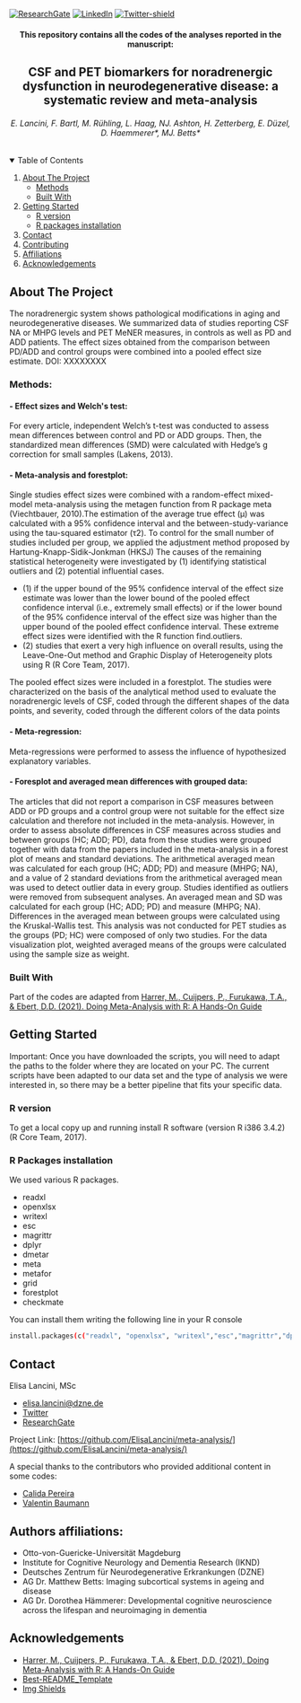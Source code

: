 [![ResearchGate][researchgate-shield]][researchgate-url]
[![LinkedIn][linkedin-shield]][linkedin-url]
[![Twitter-shield]][Twitter-url]




<!-- PROJECT LOGO -->
<p align="left">
  <h4 align="center">This repository contains all the codes of the analyses reported in the manuscript:</h3>
</p>
<p align="center">
  <h2 align="center">CSF and PET biomarkers for noradrenergic dysfunction in neurodegenerative disease: a systematic review and meta-analysis</h3>
</p>
<p align="center">
  <h6 align="center">E. Lancini, F. Bartl, M. Rühling, L. Haag, NJ. Ashton, H. Zetterberg, E. Düzel, D. Haemmerer*, MJ. Betts*</h3>
</p>

<!-- TABLE OF CONTENTS -->
<details open="open">
  <summary>Table of Contents</summary>
  <ol>
    <li>
      <a href="#about-the-project">About The Project</a>
      <ul>
        <li><a href="#methods">Methods</a></li>
        <li><a href="#built-with">Built With</a></li>
      </ul>
    </li>
    <li>
      <a href="#getting-started">Getting Started</a>
      <ul>
        <li><a href="#r-version">R version</a></li>
        <li><a href="#r-packages-installation">R packages installation</a></li>
      </ul>
    </li>
    <li><a href="#contact">Contact</a></li>
    <li><a href="#contributing">Contributing</a></li>
    <li><a href="#contact">Affiliations</a></li>
    <li><a href="#acknowledgements">Acknowledgements</a></li>
  </ol>
</details>


<!-- ABOUT THE PROJECT -->
## About The Project

The noradrenergic system shows pathological modifications in aging and neurodegenerative diseases. We summarized data of studies reporting CSF NA or MHPG levels and PET MeNER measures, in controls as well as PD and ADD patients. The effect sizes obtained from the comparison between PD/ADD and control groups were combined into a pooled effect size estimate.
DOI: XXXXXXXX

### Methods:

<p align="left">
  <h4 align="left"> - Effect sizes and Welch's test:</h3>
</p>
For every article, independent Welch’s t-test was conducted to assess mean differences between control and PD or ADD groups. Then, the standardized mean differences (SMD) were calculated with Hedge’s g correction for small samples (Lakens, 2013). 
<p align="left">
  <h4 align="left"> - Meta-analysis and forestplot:</h3>
</p>
Single studies effect sizes were combined with a random-effect mixed-model meta-analysis using the metagen function from R package meta (Viechtbauer, 2010).The estimation of the average true effect (μ) was calculated with a 95% confidence interval and the between-study-variance using the tau-squared estimator (τ2). To control for the small number of studies included per group, we applied the adjustment method proposed by Hartung-Knapp-Sidik-Jonkman (HKSJ)
The causes of the remaining statistical heterogeneity were investigated by (1) identifying statistical outliers and (2) potential influential cases. 

  * (1) if the upper bound of the 95% confidence interval of the effect size estimate was lower than the lower bound of the pooled effect confidence interval (i.e., extremely small effects) or if the lower bound of the 95% confidence interval of the effect size was higher than the upper bound of the pooled effect confidence interval. These extreme effect sizes were identified with the R function find.outliers. 
  * (2) studies that exert a very high influence on overall results, using the Leave-One-Out method and Graphic Display of Heterogeneity plots using R (R Core Team, 2017).

The pooled effect sizes were included in a forestplot. The studies were characterized on the basis of the analytical method used to evaluate the noradrenergic levels of CSF, coded through the different shapes of the data points, and severity, coded through the different colors of the data points

<p align="left">
  <h4 align="left"> - Meta-regression:</h3>
</p>
Meta-regressions were performed to assess the influence of hypothesized explanatory variables.
<p align="left">
  <h4 align="left"> - Foresplot and averaged mean differences with grouped data:</h3>
</p>
The articles that did not report a comparison in CSF measures between ADD or PD groups and a control group were not suitable for the effect size calculation and therefore not included in the meta-analysis. However, in order to assess absolute differences in CSF measures across studies and between groups (HC; ADD; PD), data from these studies were grouped together with data from the papers included in the meta-analysis in a forest plot of means and standard deviations. The arithmetical averaged mean was calculated for each group (HC; ADD; PD) and measure (MHPG; NA), and a value of 2 standard deviations from the arithmetical averaged mean was used to detect outlier data in every group. Studies identified as outliers were removed from subsequent analyses. An averaged mean and SD was calculated for each group (HC; ADD; PD) and measure (MHPG; NA). Differences in the averaged mean between groups were calculated using the Kruskal-Wallis test. This analysis was not conducted for PET studies as the groups (PD; HC) were composed of only two studies. For the data visualization plot, weighted averaged means of the groups were calculated using the sample size as weight.

### Built With

Part of the codes are adapted from [Harrer, M., Cuijpers, P., Furukawa, T.A., & Ebert, D.D. (2021). Doing Meta-Analysis with R: A Hands-On Guide](https://bookdown.org/MathiasHarrer/Doing_Meta_Analysis_in_R/)


<!-- GETTING STARTED -->
## Getting Started

Important: Once you have downloaded the scripts, you will need to adapt the paths to the folder where they are located on your PC.
The current scripts have been adapted to our data set and the type of analysis we were interested in, so there may be a better pipeline that fits your specific data. 
### R version

To get a local copy up and running install R software (version R i386 3.4.2) (R Core Team, 2017).

### R Packages installation

We used various R packages.

* readxl
* openxlsx
* writexl
* esc
* magrittr
* dplyr
* dmetar
* meta
* metafor
* grid
* forestplot
* checkmate

You can install them writing the following line in your R console

  ```sh
install.packages(c("readxl", "openxlsx", "writexl","esc","magrittr","dplyr","dmetar","meta","metafor","grid","forestplot","checkmate")).
  ```
  
<!-- CONTACT -->
## Contact

Elisa Lancini, MSc

* elisa.lancini@dzne.de
* [Twitter](https://twitter.com/e_lancini/)
* [ResearchGate](https://www.researchgate.net/profile/Elisa-Lancini?ev=hdr_xprf)

Project Link: [https://github.com/ElisaLancini/meta-analysis/](https://github.com/ElisaLancini/meta-analysis/)

<!-- CONTRIBUTING -->

A special thanks to the contributors who provided additional content in some codes:

  * [Calida Pereira](https://www.linkedin.com/in/calida-pereira/)
  * [Valentin Baumann](https://kkjp.med.ovgu.de/Team/Mitarbeiter/M_Sc_+Valentin+Baumann-p-438.html)

<!-- AFFILIATIONS -->
## Authors affiliations:

- Otto-von-Guericke-Universität Magdeburg 
- Institute for Cognitive Neurology and Dementia Research (IKND)
- Deutsches Zentrum für Neurodegenerative Erkrankungen (DZNE)
- AG Dr. Matthew Betts: Imaging subcortical systems in ageing and disease
- AG Dr. Dorothea Hämmerer: Developmental cognitive neuroscience across the lifespan and neuroimaging in dementia

<!-- ACKNOWLEDGEMENTS -->
## Acknowledgements
* [Harrer, M., Cuijpers, P., Furukawa, T.A., & Ebert, D.D. (2021). Doing Meta-Analysis with R: A Hands-On Guide](https://bookdown.org/MathiasHarrer/Doing_Meta_Analysis_in_R/)
* [Best-README_Template](https://github.com/othneildrew/Best-README-Template)
* [Img Shields](https://shields.io)



<!-- MARKDOWN LINKS & IMAGES -->
<!-- https://www.markdownguide.org/basic-syntax/#reference-style-links -->
[researchgate-shield]: https://img.shields.io/badge/-ResearchGate-black.svg?style=for-the-badge&logo=ResearchGate&colorB=555
[researchgate-url]: https://www.researchgate.net/profile/Elisa-Lancini?ev=hdr_xprf
[linkedin-shield]: https://img.shields.io/badge/-LinkedIn-black.svg?style=for-the-badge&logo=linkedin&colorB=555
[linkedin-url]: https://www.linkedin.com/in/elisa-lancini/
[twitter-shield]: https://img.shields.io/badge/-Twitter-black.svg?style=for-the-badge&logo=Twitter&colorB=555
[twitter-url]: https://twitter.com/e_lancini
